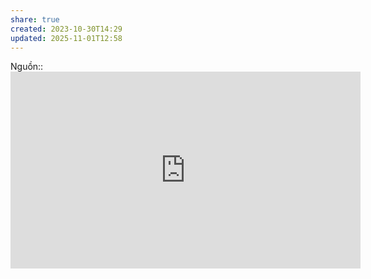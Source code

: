```yaml
---
share: true
created: 2023-10-30T14:29
updated: 2025-11-01T12:58
---
```

Nguồn:: <iframe width="560" height="315" src="https://www.youtube.com/embed/WVDQEoe6ZWY?si=aPF8hdcONIm7UQKK&t=315" title="YouTube video player" frameborder="0" allow="accelerometer; autoplay; clipboard-write; encrypted-media; gyroscope; picture-in-picture; web-share" referrerpolicy="strict-origin-when-cross-origin" allowfullscreen></iframe>